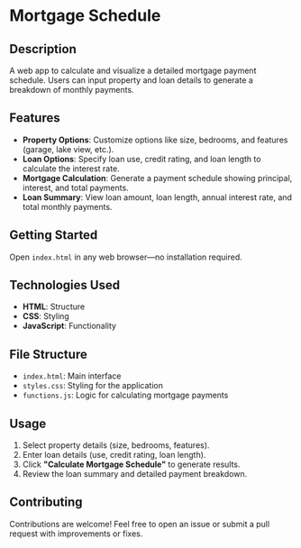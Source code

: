 
# **Mortgage Schedule**

## **Description**

A web app to calculate and visualize a detailed mortgage payment schedule. Users can input property and loan details to generate a breakdown of monthly payments.

## **Features**

- **Property Options**: Customize options like size, bedrooms, and features (garage, lake view, etc.).
- **Loan Options**: Specify loan use, credit rating, and loan length to calculate the interest rate.
- **Mortgage Calculation**: Generate a payment schedule showing principal, interest, and total payments.
- **Loan Summary**: View loan amount, loan length, annual interest rate, and total monthly payments.

## **Getting Started**

Open `index.html` in any web browser—no installation required.

## **Technologies Used**

- **HTML**: Structure
- **CSS**: Styling
- **JavaScript**: Functionality

## **File Structure**

- `index.html`: Main interface
- `styles.css`: Styling for the application
- `functions.js`: Logic for calculating mortgage payments

## **Usage**

1. Select property details (size, bedrooms, features).
2. Enter loan details (use, credit rating, loan length).
3. Click **"Calculate Mortgage Schedule"** to generate results.
4. Review the loan summary and detailed payment breakdown.

## **Contributing**

Contributions are welcome! Feel free to open an issue or submit a pull request with improvements or fixes.
